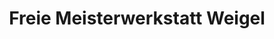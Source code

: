 ---
title: "Freie Meisterwerkstatt Weigel"
url: /dresden/freie-meisterwerkstatt-weigel/
shop: Autowerkstatt
---